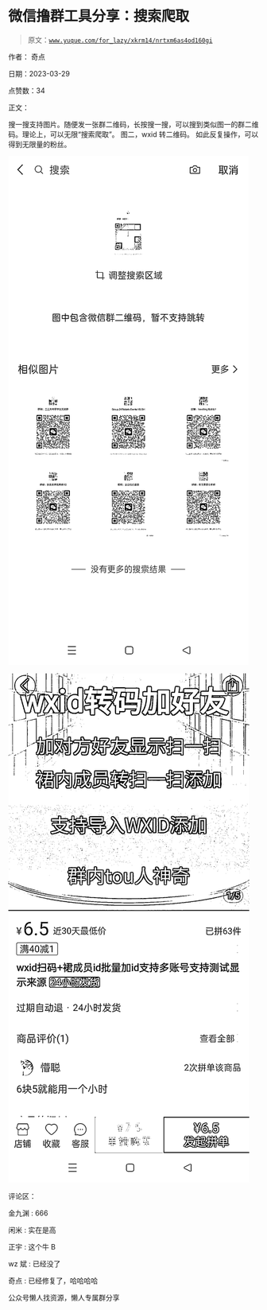 # 微信撸群工具分享：搜索爬取

> 原文：[`www.yuque.com/for_lazy/xkrm14/nrtxm6as4od160gi`](https://www.yuque.com/for_lazy/xkrm14/nrtxm6as4od160gi)

作者： 奇点

日期：2023-03-29

点赞数：34

正文：

搜一搜支持图片。随便发一张群二维码，长按搜一搜，可以搜到类似图一的群二维码。理论上，可以无限“搜索爬取”。 图二，wxid 转二维码。 如此反复操作，可以得到无限量的粉丝。

![](img/9eb2ebc6b9445066b5b6220ee6027225.png)  

![](img/3229437d93af510a84112ca1eb542f4b.png)  

评论区：

金九渊 : 666

闲米 : 实在是高

正宇 : 这个牛 B

wz 斌 : 已经没了

奇点 : 已经修复了，哈哈哈哈

公众号懒人找资源，懒人专属群分享

